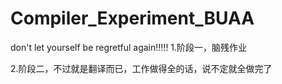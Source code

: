# Compiler_Experiment_BUAA
don't let yourself be regretful again!!!!!
1.阶段一，脑残作业

2.阶段二，不过就是翻译而已，工作做得全的话，说不定就全做完了
